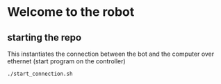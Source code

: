 # Welcome to the robot

## starting the repo

This instantiates the connection between the bot and the computer over ethernet (start program on the controller)
```bash
./start_connection.sh
```
